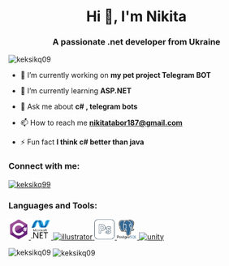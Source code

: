 <h1 align="center">Hi 👋, I'm Nikita</h1>
<h3 align="center">A passionate .net developer from Ukraine</h3>

<p align="left"> <img src="https://komarev.com/ghpvc/?username=keksikq09&label=Profile%20views&color=0e75b6&style=flat" alt="keksikq09" /> </p>

- 🔭 I’m currently working on **my pet project Telegram BOT**

- 🌱 I’m currently learning **ASP.NET**

- 💬 Ask me about **c# , telegram bots**

- 📫 How to reach me **nikitatabor187@gmail.com**

- ⚡ Fun fact **I think c# better than java**

<h3 align="left">Connect with me:</h3>
<p align="left">
<a href="https://twitter.com/keksikq99" target="blank"><img align="center" src="https://raw.githubusercontent.com/rahuldkjain/github-profile-readme-generator/master/src/images/icons/Social/twitter.svg" alt="keksikq99" height="30" width="40" /></a>
</p>

<h3 align="left">Languages and Tools:</h3>
<p align="left"> <a href="https://www.w3schools.com/cs/" target="_blank" rel="noreferrer"> <img src="https://raw.githubusercontent.com/devicons/devicon/master/icons/csharp/csharp-original.svg" alt="csharp" width="40" height="40"/> </a> <a href="https://dotnet.microsoft.com/" target="_blank" rel="noreferrer"> <img src="https://raw.githubusercontent.com/devicons/devicon/master/icons/dot-net/dot-net-original-wordmark.svg" alt="dotnet" width="40" height="40"/> </a> <a href="https://www.adobe.com/in/products/illustrator.html" target="_blank" rel="noreferrer"> <img src="https://www.vectorlogo.zone/logos/adobe_illustrator/adobe_illustrator-icon.svg" alt="illustrator" width="40" height="40"/> </a> <a href="https://www.photoshop.com/en" target="_blank" rel="noreferrer"> <img src="https://raw.githubusercontent.com/devicons/devicon/master/icons/photoshop/photoshop-line.svg" alt="photoshop" width="40" height="40"/> </a> <a href="https://www.postgresql.org" target="_blank" rel="noreferrer"> <img src="https://raw.githubusercontent.com/devicons/devicon/master/icons/postgresql/postgresql-original-wordmark.svg" alt="postgresql" width="40" height="40"/> </a> <a href="https://unity.com/" target="_blank" rel="noreferrer"> <img src="https://www.vectorlogo.zone/logos/unity3d/unity3d-icon.svg" alt="unity" width="40" height="40"/> </a> </p>

<p><img align="left" src="https://github-readme-stats.vercel.app/api/top-langs?username=keksikq09&show_icons=true&locale=en&layout=compact" alt="keksikq09" /></p>

<p>&nbsp;<img align="center" src="https://github-readme-stats.vercel.app/api?username=keksikq09&show_icons=true&locale=en" alt="keksikq09" /></p>


